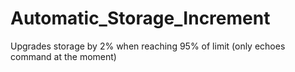 # Automatic_Storage_Increment
Upgrades storage by 2% when reaching 95% of limit (only echoes command at the moment)

